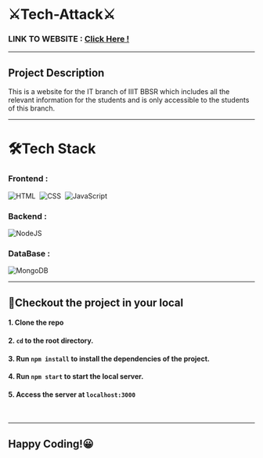 # ⚔Tech-Attack⚔
### LINK TO WEBSITE : [Click Here !](https://tapri.herokuapp.com/)
<hr>

## Project Description <br>
This is a website for the IT branch of IIIT BBSR which includes all the relevant information for the students and is only accessible to the students of this branch.

<hr>

# 🛠Tech Stack<br>
 ### Frontend :
 ![HTML](https://img.shields.io/badge/-HTML-05122A?style=flat&logo=HTML5)&nbsp;
 ![CSS](https://img.shields.io/badge/-CSS-05122A?style=flat&logo=CSS3&logoColor=1572B6)&nbsp;
![JavaScript](https://img.shields.io/badge/-JavaScript-05122A?style=flat&logo=javascript)&nbsp;
 <br>
 ### Backend : 
 ![NodeJS](https://img.shields.io/badge/-Node.js-05122A?style=flat&logo=node.js&logoColor=white)&nbsp;
 <br>
 ### DataBase :
  ![MongoDB](https://img.shields.io/badge/-MongoDB-05122A?style=flat&logo=MongoDB&logoColor=white)&nbsp;
 <br><hr>
 ## 👀Checkout the project in your local
 #### 1. Clone the repo
 #### 2. `cd` to the root directory.
 #### 3. Run `npm install` to install the dependencies of the project.
 #### 4. Run `npm start` to start the local server.
 #### 5. Access the server at `localhost:3000`
 <br><hr>
 ## Happy Coding!😀
 
